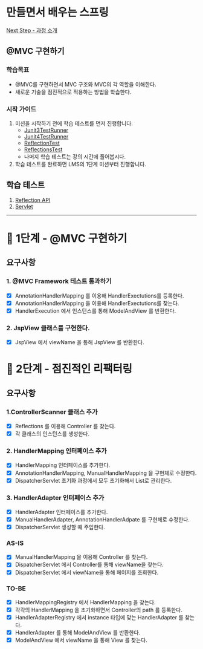 # 만들면서 배우는 스프링
[Next Step - 과정 소개](https://edu.nextstep.camp/c/4YUvqn9V)

## @MVC 구현하기

### 학습목표
- @MVC를 구현하면서 MVC 구조와 MVC의 각 역할을 이해한다.
- 새로운 기술을 점진적으로 적용하는 방법을 학습한다.

### 시작 가이드
1. 미션을 시작하기 전에 학습 테스트를 먼저 진행합니다.
    - [Junit3TestRunner](study/src/test/java/reflection/Junit3TestRunner.java)
    - [Junit4TestRunner](study/src/test/java/reflection/Junit4TestRunner.java)
    - [ReflectionTest](study/src/test/java/reflection/ReflectionTest.java)
    - [ReflectionsTest](study/src/test/java/reflection/ReflectionsTest.java)
    - 나머지 학습 테스트는 강의 시간에 풀어봅시다.
2. 학습 테스트를 완료하면 LMS의 1단계 미션부터 진행합니다.

## 학습 테스트
1. [Reflection API](study/src/test/java/reflection)
2. [Servlet](study/src/test/java/servlet)


---

# 🚀 1단계 - @MVC 구현하기

## 요구사항
### 1. @MVC Framework 테스트 통과하기
- [x] AnnotationHandlerMapping 를 이용해 HandlerExectutions를 등록한다.
- [x] AnnotationHandlerMapping 을 이용해 HandlerExectutions를 찾는다.
- [x] HandlerExecution 에서 인스턴스를 통해 ModelAndView 를 반환한다.

### 2. JspView 클래스를 구현한다.
- [x] JspView 에서 viewName 을 통해 JspView 를 반환한다.

# 🚀 2단계 - 점진적인 리팩터링

## 요구사항

### 1.ControllerScanner 클래스 추가
- [x] Reflections 를 이용해 Controller 를 찾는다.
- [x] 각 클래스의 인스턴스를 생성한다.

### 2. HandlerMapping 인터페이스 추가
- [x] HandlerMapping 인터페이스를 추가한다.
- [x] AnnotationHandlerMapping, ManualHandlerMapping 을 구현체로 수정한다.
- [x] DispatcherServlet 초기화 과정에서 모두 초기화해서 List로 관리한다.

### 3. HandlerAdapter 인터페이스 추가
- [x] HandlerAdapter 인터페이스를 추가한다.
- [x] ManualHandlerAdapter, AnnotationHandlerAdpate 를 구현체로 수정한다.
- [x] DispatcherServlet 생성할 때 주입한다.

### AS-IS
- [x] ManualHandlerMapping 을 이용해 Controller 를 찾는다.
- [x] DispatcherServlet 에서 Controller를 통해 viewName을 찾는다.
- [x] DispatcherServlet 에서 viewName을 통해 페이지를 조회한다.

### TO-BE
- [x] HandlerMappingRegistry 에서 HandlerMapping 을 찾는다.
- [x] 각각의 HandlerMapping 을 초기화하면서 Controller의 path 를 등록한다.
- [x] HandlerAdapterRegistry 에서 instance 타입에 맞는 HandlerAdapter 를 찾는다.
- [x] HandlerAdapter 를 통해 ModelAndView 를 반환한다.
- [x] ModelAndView 에서 viewName 을 통해 View 를 찾는다.
